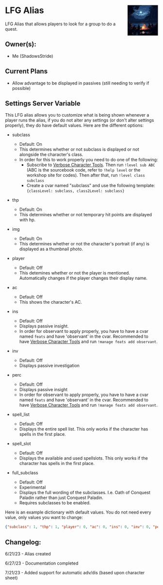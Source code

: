 <h1>LFG Alias<img align="right" src="image.png" width="100px"></h1>

LFG Alias that allows players to look for a group to do a quest.

## Owner(s):
- Me (ShadowsStride)

## Current Plans
- Allow advantage to be displayed in passives (still needing to verify if possible)

## Settings Server Variable

This LFG alias allows you to customize what is being shown whenever a player runs the alias, if you do not alter any settings (or don't alter settings properly), they do have default values. Here are the different options:

- subclass
    - Default: On
    - This determines whether or not subclass is displayed or not alongside the character's class.
    - In order for this to work properly you need to do one of the following:
        - Subscribe to [Verbose Character Tools](https://avrae.io/dashboard/workshop/5f7385fe647bb0a416316d1d). Then run `!level sub ABC` (ABC is the sourcebook code, refer to `!help level` or the workshop site for codes). Then after that, run `!level class subclass`
        - Create a cvar named "subclass" and use the following template: `{classLevel: subclass, class2Level: subclass}`

- thp
    - Default: On
    - This determines whether or not temporary hit points are displayed with hp.

- img
    - Default: On
    - This determines whether or not the character's portrait (if any) is displayed as a thumbnail photo.

- player
    - Default: Off
    - This detemines whether or not the player is mentioned. Automatically changes if the player changes their display name.

- ac
    - Default: Off
    - This shows the character's AC.

- ins
    - Default: Off
    - Displays passive insight.
    - In order for observant to apply properly, you have to have a cvar named `feats` and have 'observant' in the cvar. Recommended to have [Verbose Character Tools](https://avrae.io/dashboard/workshop/5f7385fe647bb0a416316d1d) and run `!manage feats add observant`.

- inv
    - Default: Off
    - Displays passive investigation

- perc
    - Default: Off
    - Displays passive insight
    - In order for observant to apply properly, you have to have a cvar named `feats` and have 'observant' in the cvar. Recommended to have [Verbose Character Tools](https://avrae.io/dashboard/workshop/5f7385fe647bb0a416316d1d) and run `!manage feats add observant`.

- spell_list
    - Default: Off
    - Displays the entire spell list. This only works if the character has spells in the first place.

- spell_slot
    - Default: Off
    - Displays the available and used spellslots. This only works if the character has spells in the first place.

- full_subclass
    - Default: Off
    - Experimental
    - Displays the full wording of the subclasses. I.e. Oath of Conquest Paladin rather than just Conquest Paladin.
    - Requires subclasses to be enabled.

Here is an example dictionary with default values. You do not need every value, only values you want to change:

```json
{"subclass": 1, "thp": 1, "player": 0, "ac": 0, "ins": 0, "inv": 0, "perc": 0, "spell_list": 0, "spell_slot": 0, "full_subclass": 0}
```

## Changelog:

6/21/23 - Alias created

6/27/23 - Documentation completed

7/21/23 - Added support for automatic adv/dis (based upon character sheet)